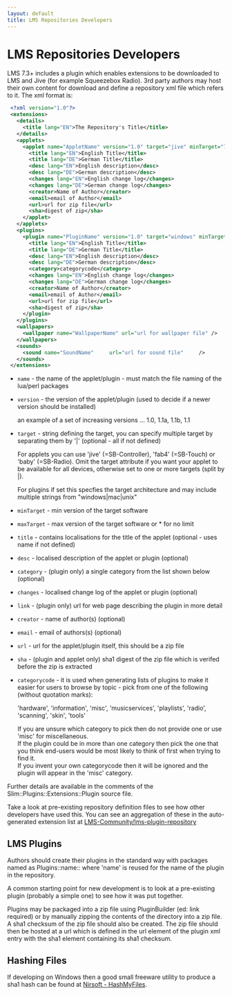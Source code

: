```yaml
---
layout: default
title: LMS Repositories Developers
---
```


# LMS Repositories Developers

LMS 7.3+ includes a plugin which enables extensions to be downloaded to LMS and Jive (for example Squeezebox Radio). 3rd party authors may host their own content for download and define a repository xml file which refers to it.
The xml format is:

```xml
 <?xml version="1.0"?>
 <extensions>
   <details>
     <title lang="EN">The Repository's Title</title>
   </details>
   <applets>
     <applet name="AppletName" version="1.0" target="jive" minTarget="7.3" maxTarget="7.3">
       <title lang="EN">English Title</title>
       <title lang="DE">German Title</title>
       <desc lang="EN">English description</desc>
       <desc lang="DE">German description</desc>
       <changes lang="EN">English change log</changes>
       <changes lang="DE">German change log</changes>
       <creator>Name of Author</creator>
       <email>email of Author</email>
       <url>url for zip file</url>
       <sha>digest of zip</sha>
     </applet>
   </applets>
   <plugins>
     <plugin name="PluginName" version="1.0" target="windows" minTarget="7.9" maxTarget="*">
       <title lang="EN">English Title</title>
       <title lang="DE">German Title</title>
       <desc lang="EN">English description</desc>
       <desc lang="DE">German description</desc>
	   <category>categorycode</category>
       <changes lang="EN">English change log</changes>
       <changes lang="DE">German change log</changes>
       <creator>Name of Author</creator>
       <email>email of Author</email>
       <url>url for zip file</url>
       <sha>digest of zip</sha>
     </plugin>
   </plugins>
   <wallpapers>
     <wallpaper name="WallpaperName" url="url for wallpaper file" />
   </wallpapers>
   <sounds>
     <sound name="SoundName"     url="url for sound file"     />
   </sounds>
 </extensions>
```

* `name` - the name of the applet/plugin - must match the file naming of the lua/perl packages
* `version` - the version of the applet/plugin (used to decide if a newer version should be installed)

    an example of a set of increasing versions ... 1.0, 1.1a, 1.1b, 1.1

* `target` - string defining the target, you can specify multiple target by separating them by '|' (optional - all if not defined)

    For applets you can use 'jive' (=SB-Controller), 'fab4' (=SB-Touch) or 'baby' (=SB-Radio). Omit the target attribute if you want your applet to be available for all devices, otherwise set to one or more targets (split by |).

    For plugins if set this specfies the target architecture and may include multiple strings from "windows|mac|unix"

* `minTarget` - min version of the target software
* `maxTarget` - max version of the target software or * for no limit
* `title` - contains localisations for the title of the applet (optional - uses name if not defined)
* `desc` - localised description of the applet or plugin (optional)
* `category` - (plugin only) a single category from the list shown below (optional)
* `changes` - localised change log of the applet or plugin (optional)
* `link` - (plugin only) url for web page describing the plugin in more detail
* `creator` - name of author(s) (optional)
* `email` - email of authors(s) (optional)
* `url` - url for the applet/plugin itself, this should be a zip file
* `sha` - (plugin and applet only) sha1 digest of the zip file which is verifed before the zip is extracted

* `categorycode` - it is used when generating lists of plugins to make it easier for users to browse by topic - pick from one of the following (without quotation marks):

    'hardware', 'information', 'misc', 'musicservices', 'playlists', 'radio', 'scanning', 'skin', 'tools'

    If you are unsure which category to pick then do not provide one or use 'misc' for miscellaneous.  
    If the plugin could be in more than one category then pick the one that you think end-users would be most likely to think of first when trying to find it.  
    If you invent your own categorycode then it will be ignored and the plugin will appear in the 'misc' category.

Further details are available in the comments of the Slim::Plugins::Extensions::Plugin source file.

Take a look at pre-existing repository definition files to see how other developers have used this.
You can see an aggregation of these in the auto-generated extension list at [LMS-Community/lms-plugin-repository](https://github.com/LMS-Community/lms-plugin-repository/blob/master/extensions.xml)

## LMS Plugins

Authors should create their plugins in the standard way with packages named as Plugins::name:: where 'name' is reused for the name of the plugin in the repository.

A common starting point for new development is to look at a pre-existing plugin (probably a simple one) to see how it was put together.

Plugins may be packaged into a zip file using PluginBuilder (ed: link required) or by manually zipping the contents of the directory into a zip file. A sha1 checksum of the zip file should also be created. The zip file should then be hosted at a url which is defined in the url element of the plugin xml entry with the sha1 element containing its sha1 checksum.

## Hashing Files

If developing on Windows then a good small freeware utility to produce a sha1 hash can be found at [Nirsoft - HashMyFiles](https://www.nirsoft.net/utils/index.html).
